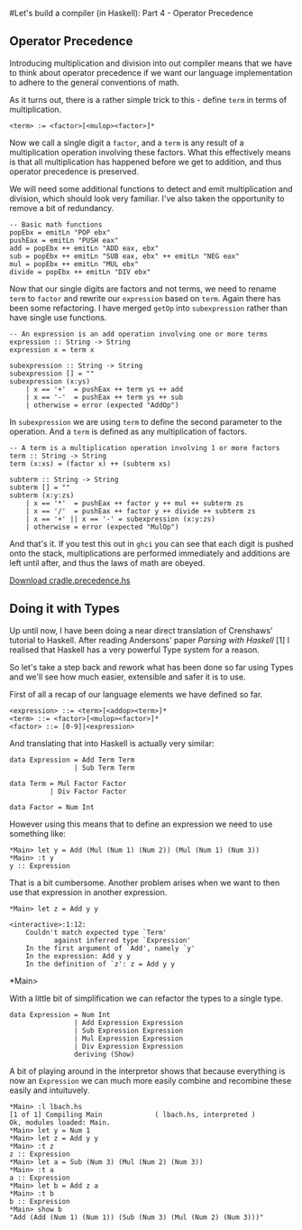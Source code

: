 #Let's build a compiler (in Haskell): Part 4 - Operator Precedence 

## Operator Precedence

Introducing multiplication and division into out compiler means that we have to think about operator precedence if we want our language implementation to adhere to the general conventions of math.

As it turns out, there is a rather simple trick to this - define `term` in terms of multiplication.

    <term> := <factor>[<mulop><factor>]*

Now we call a single digit a `factor`, and a `term` is any result of a multiplication operation involving these factors.  What this effectively means is that all multiplication has happened before we get to addition, and thus operator precedence is preserved.

We will need some additional functions to detect and emit multiplication and division, which should look very familiar. I've also taken the opportunity to remove a bit of redundancy. 

    -- Basic math functions
    popEbx = emitLn "POP ebx"
    pushEax = emitLn "PUSH eax"
    add = popEbx ++ emitLn "ADD eax, ebx"
    sub = popEbx ++ emitLn "SUB eax, ebx" ++ emitLn "NEG eax"
    mul = popEbx ++ emitLn "MUL ebx"
    divide = popEbx ++ emitLn "DIV ebx" 

Now that our single digits are factors and not terms, we need to rename `term` to `factor` and rewrite our `expression` based on `term`.  Again there has been some refactoring.  I have merged `getOp` into `subexpression` rather than have single use functions.

    -- An expression is an add operation involving one or more terms
    expression :: String -> String
    expression x = term x
    
    subexpression :: String -> String
    subexpression [] = ""
    subexpression (x:ys)
        | x == '+'  = pushEax ++ term ys ++ add
        | x == '-'  = pushEax ++ term ys ++ sub
        | otherwise = error (expected "AddOp")  

In `subexpression` we are using `term` to define the second parameter to the operation.  And a `term` is defined as any multiplication of factors.

    -- A term is a multiplication operation involving 1 or more factors
    term :: String -> String
    term (x:xs) = (factor x) ++ (subterm xs)
    
    subterm :: String -> String  
    subterm [] = ""
    subterm (x:y:zs) 
        | x == '*'  = pushEax ++ factor y ++ mul ++ subterm zs
        | x == '/'  = pushEax ++ factor y ++ divide ++ subterm zs
        | x == '+' || x == '-' = subexpression (x:y:zs)
        | otherwise = error (expected "MulOp")

And that's it.  If you test this out in `ghci` you can see that each digit is pushed onto the stack, multiplications are performed immediately and additions are left until after, and thus the laws of math are obeyed.

[Download cradle.precedence.hs]()

## Doing it with Types

Up until now, I have been doing a near direct translation of Crenshaws' tutorial to Haskell.   After reading Andersons' paper _Parsing with Haskell_ [1] I realised that Haskell has a very powerful Type system for a reason.

So let's take a step back and rework what has been done so far using Types and we'll see how much easier, extensible and safer it is to use.

First of all a recap of our language elements we have defined so far.

    <expression> ::= <term>[<addop><term>]*
    <term> ::= <factor>[<mulop><factor>]*
    <factor> ::= [0-9]|<expression>

And translating that into Haskell is actually very similar:

    data Expression = Add Term Term
                    | Sub Term Term
    
    data Term = Mul Factor Factor
              | Div Factor Factor
    
    data Factor = Num Int

However using this means that to define an expression we need to use something like:

    *Main> let y = Add (Mul (Num 1) (Num 2)) (Mul (Num 1) (Num 3))
    *Main> :t y
    y :: Expression

That is a bit cumbersome.  Another problem arises when we want to then use that expression in another expression.

    *Main> let z = Add y y

    <interactive>:1:12:
        Couldn't match expected type `Term'
               against inferred type `Expression'
        In the first argument of `Add', namely `y'
        In the expression: Add y y
        In the definition of `z': z = Add y y
*Main>

With a little bit of simplification we can refactor the types to a single type.
    
    data Expression = Num Int
                    | Add Expression Expression
                    | Sub Expression Expression
                    | Mul Expression Expression
                    | Div Expression Expression
                    deriving (Show) 

A bit of playing around in the interpretor shows that because everything is now an `Expression` we can much more easily combine and recombine these easily and intuituvely.

    *Main> :l lbach.hs
    [1 of 1] Compiling Main             ( lbach.hs, interpreted )
    Ok, modules loaded: Main.
    *Main> let y = Num 1
    *Main> let z = Add y y
    *Main> :t z
    z :: Expression
    *Main> let a = Sub (Num 3) (Mul (Num 2) (Num 3))
    *Main> :t a
    a :: Expression
    *Main> let b = Add z a
    *Main> :t b
    b :: Expression
    *Main> show b
    "Add (Add (Num 1) (Num 1)) (Sub (Num 3) (Mul (Num 2) (Num 3)))"



